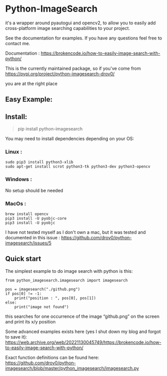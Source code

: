 # Python-ImageSearch

it's a wrapper around pyautogui and opencv2, to allow you to easily add cross-platform image searching capabilities
to your project.

See the documentation for examples. If you have any questions feel free to contact me.

Documentation : https://brokencode.io/how-to-easily-image-search-with-python/

This is the currently maintained package, so if you've come from
https://pypi.org/project/python-imagesearch-drov0/

you are at the right place

## Easy Example:

## Install:

> pip install python-imagesearch

You may need to install dependencies depending on your OS:

### Linux :
```
sudo pip3 install python3-xlib
sudo apt-get install scrot python3-tk python3-dev python3-opencv
```
### Windows :

No setup should be needed 

### MacOs : 
```
brew install opencv
pip3 install -U pyobjc-core
pip3 install -U pyobjc
```
I have not tested myself as I don't own a mac, but it was tested and documented in this issue : https://github.com/drov0/python-imagesearch/issues/5

## Quick start

The simplest example to do image search with python is this:

```
from python_imagesearch.imagesearch import imagesearch

pos = imagesearch("./github.png")
if pos[0] != -1:
    print("position : ", pos[0], pos[1])
else:
    print("image not found")
```

this searches for one occurrence of the image “github.png” on the screen and print its x/y position 

Some advanced examples exists here (yes I shut down my blog and forgot to save it): https://web.archive.org/web/20221130045749/https://brokencode.io/how-to-easily-image-search-with-python/

Exact function definitions can be found here: https://github.com/drov0/python-imagesearch/blob/master/python_imagesearch/imagesearch.py 
